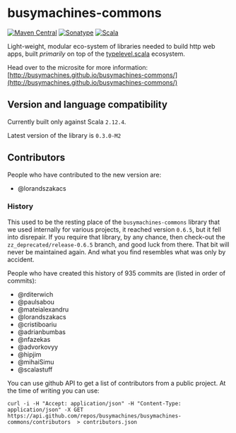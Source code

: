 # busymachines-commons

[![Maven Central](https://img.shields.io/maven-central/v/com.busymachines/busymachines-commons-core_2.12.svg)](https://maven-badges.herokuapp.com/maven-central/com.busymachines/busymachines-commons-core_2.12) [![Sonatype](https://img.shields.io/nexus/r/https/oss.sonatype.org/com.busymachines/busymachines-commons-core_2.12.svg)](https://oss.sonatype.org/#nexus-search;quick~busymachines-commons-core_2.12)  [![Scala](https://img.shields.io/badge/scala-2.12.4-brightgreen.svg)]()

Light-weight, modular eco-system of libraries needed to build http web apps, built _primarily_ on top of the [typelevel.scala](https://github.com/typelevel) ecosystem.

Head over to the microsite for more information:
[http://busymachines.github.io/busymachines-commons/](http://busymachines.github.io/busymachines-commons/)

## Version and language compatibility

Currently built only against Scala `2.12.4`.  

Latest version of the library is `0.3.0-M2`

## Contributors

People who have contributed to the new version are:
* @lorandszakacs

### History

This used to be the resting place of the `busymachines-commons` library that we used internally for various projects, it reached version `0.6.5`, but it fell into disrepair. If you require that library, by any chance, then check-out the `zz_deprecated/release-0.6.5` branch, and good luck from there. That bit will never be maintained again. And what you find resembles what was only by accident.

People who have created this history of 935 commits are (listed in order of commits):
* @rditerwich
* @paulsabou
* @mateialexandru
* @lorandszakacs
* @cristiboariu
* @adrianbumbas
* @nfazekas
* @advorkovyy
* @hipjim
* @mihaiSimu
* @scalastuff

You can use github API to get a list of contributors from a public project. At the time of writing you can use:
```
curl -i -H "Accept: application/json" -H "Content-Type: application/json" -X GET https://api.github.com/repos/busymachines/busymachines-commons/contributors  > contributors.json
```
